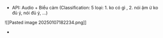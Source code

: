 - API: Audio + Biểu cảm (Classification: 5 loại: 1. ko có gì , 2. nói ậm ừ ko đủ ý, nói đủ ý, ...)

![[Pasted image 20250107182234.png]]

-  